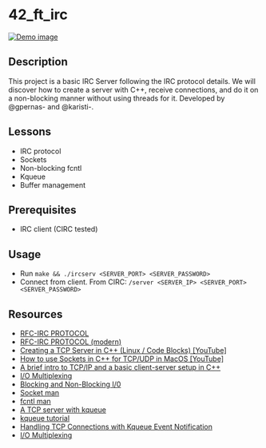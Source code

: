 # 42_ft_irc

[![Demo image](https://i.gyazo.com/175f5e05408824fa0f46a7feccb27697.gif)](https://gyazo.com/175f5e05408824fa0f46a7feccb27697)


## Description
This project is a basic IRC Server following the IRC protocol details. We will discover how to create a server with C++, receive connections, and do it on a non-blocking manner without using threads for it. Developed by @gpernas- and @karisti-.

## Lessons
- IRC protocol
- Sockets
- Non-blocking fcntl
- Kqueue
- Buffer management

## Prerequisites
- IRC client (CIRC tested)

## Usage
- Run ```make && ./ircserv <SERVER_PORT> <SERVER_PASSWORD>```
- Connect from client. From CIRC: ```/server <SERVER_IP> <SERVER_PORT> <SERVER_PASSWORD>```

## Resources
- [RFC-IRC PROTOCOL](https://www.ietf.org/rfc/rfc1459.txt "RFC-IRC PROTOCOL")
- [RFC-IRC PROTOCOL (modern)](https://modern.ircdocs.horse/#client-to-server "RFC-IRC PROTOCOL (modern)")
- [Creating a TCP Server in C++ (Linux / Code Blocks) [YouTube]](https://www.youtube.com/watch?v=cNdlrbZSkyQ "Creating a TCP Server in C++ (Linux / Code Blocks) [YouTube]")
- [How to use Sockets in C++ for TCP/UDP in MacOS [YouTube]](https://www.youtube.com/watch?v=F3iIGUiW27Q "How to use Sockets in C++ for TCP/UDP in MacOS [YouTube]")
- [A brief intro to TCP/IP and a basic client-server setup in C++](https://lenngro.github.io/how-to/2021/01/05/Simple-TCPIP-Server-Cpp/ "A brief intro to TCP/IP and a basic client-server setup in C++")
- [I/O Multiplexing](https://nima101.github.io/io_multiplexing "I/O Multiplexing")
- [Blocking and Non-Blocking I/0](https://www.linuxtoday.com/blog/blocking-and-non-blocking-i-0/ "Blocking and Non-Blocking I/0")
- [Socket man](https://linux.die.net/man/7/socket "Socket man")
- [fcntl man](https://man7.org/linux/man-pages/man2/fcntl.2.html "fcntl man")
- [A TCP server with kqueue](https://dev.to/frevib/a-tcp-server-with-kqueue-527 "A TCP server with kqueue")
- [kqueue tutorial](https://wiki.netbsd.org/tutorials/kqueue_tutorial/ "kqueue tutorial")
- [Handling TCP Connections with Kqueue Event Notification](http://eradman.com/posts/kqueue-tcp.html "Handling TCP Connections with Kqueue Event Notification")
- [I/O Multiplexing](https://nima101.github.io/io_multiplexing "I/O Multiplexing")
